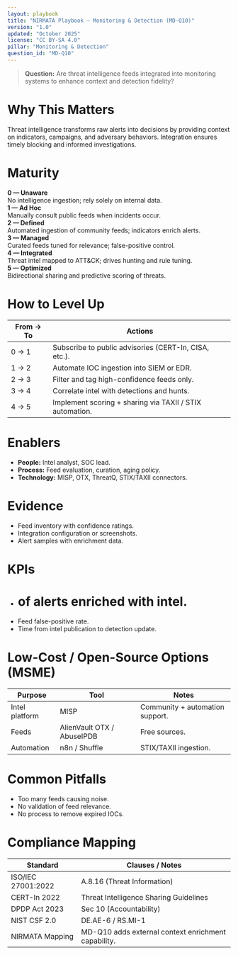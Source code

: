 ```yaml
---
layout: playbook
title: "NIRMATA Playbook — Monitoring & Detection (MD-Q10)"
version: "1.0"
updated: "October 2025"
license: "CC BY-SA 4.0"
pillar: "Monitoring & Detection"
question_id: "MD-Q10"
---
```


> **Question:** Are threat intelligence feeds integrated into monitoring systems to enhance context and detection fidelity?

# Why This Matters
Threat intelligence transforms raw alerts into decisions by providing context on indicators, campaigns, and adversary behaviors. Integration ensures timely blocking and informed investigations.

# Maturity
<div class="levels-grid">
  <div class="level level-0"><strong>0 — Unaware</strong><br>No intelligence ingestion; rely solely on internal data.</div>
  <div class="level level-1"><strong>1 — Ad Hoc</strong><br>Manually consult public feeds when incidents occur.</div>
  <div class="level level-2"><strong>2 — Defined</strong><br>Automated ingestion of community feeds; indicators enrich alerts. </div>
  <div class="level level-3"><strong>3 — Managed</strong><br>Curated feeds tuned for relevance; false-positive control. </div>
  <div class="level level-4"><strong>4 — Integrated</strong><br>Threat intel mapped to ATT&CK; drives hunting and rule tuning. </div>
  <div class="level level-5"><strong>5 — Optimized</strong><br>Bidirectional sharing and predictive scoring of threats. </div>
</div>

# How to Level Up

| From → To | Actions |
|---|---|
|0 → 1|Subscribe to public advisories (CERT-In, CISA, etc.).|
|1 → 2|Automate IOC ingestion into SIEM or EDR.|
|2 → 3|Filter and tag high-confidence feeds only.|
|3 → 4|Correlate intel with detections and hunts.|
|4 → 5|Implement scoring + sharing via TAXII / STIX automation. |

# Enablers
- **People:** Intel analyst, SOC lead.  
- **Process:** Feed evaluation, curation, aging policy.  
- **Technology:** MISP, OTX, ThreatQ, STIX/TAXII connectors.

# Evidence
- Feed inventory with confidence ratings.  
- Integration configuration or screenshots.  
- Alert samples with enrichment data.

# KPIs
- # of alerts enriched with intel.  
- Feed false-positive rate.  
- Time from intel publication to detection update.

# Low-Cost / Open-Source Options (MSME)

| Purpose | Tool | Notes |
|---|---|---|
|Intel platform|MISP|Community + automation support.|
|Feeds|AlienVault OTX / AbuseIPDB|Free sources.|
|Automation|n8n / Shuffle|STIX/TAXII ingestion. |

# Common Pitfalls
- Too many feeds causing noise.  
- No validation of feed relevance.  
- No process to remove expired IOCs.

# Compliance Mapping

| Standard | Clauses / Notes |
|---|---|
|ISO/IEC 27001:2022|A.8.16 (Threat Information)|
|CERT-In 2022|Threat Intelligence Sharing Guidelines|
|DPDP Act 2023|Sec 10 (Accountability)|
|NIST CSF 2.0|DE.AE-6 / RS.MI-1|
|NIRMATA Mapping|MD-Q10 adds external context enrichment capability.|

